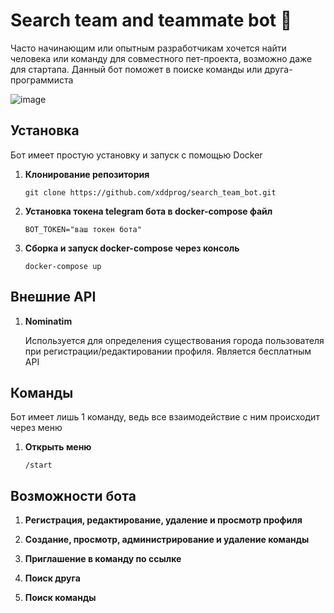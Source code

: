 # Search team and teammate bot 🤝

Часто начинающим или опытным разработчикам хочется найти человека или команду для совместного пет-проекта, возможно даже для стартапа. 
Данный бот поможет в поиске команды или друга-программиста

![image](https://github.com/user-attachments/assets/6981a9ac-108f-4ad9-a189-94584cd5ecbf)

## Установка
Бот имеет простую установку и запуск с помощью Docker
1. **Клонирование репозитория**
 
    ```
    git clone https://github.com/xddprog/search_team_bot.git
    ```
2. **Установка токена telegram бота в docker-compose файл**
    ```
    BOT_TOKEN="ваш токен бота"
    ```
3. **Сборка и запуск docker-compose через консоль**
    ```
    docker-compose up
    ```
## Внешние API
1. **Nominatim**

   Используется для определения существования города пользователя при регистрации/редактировании профиля. Является бесплатным API 

## Команды
Бот имеет лишь 1 команду, ведь все взаимодействие с ним происходит через меню

1. **Открыть меню**

    ```
    /start
    ```
## Возможности бота
1. **Регистрация, редактирование, удаление и просмотр профиля**

2. **Создание, просмотр, администрирование и удаление команды**

3. **Приглашение в команду по ссылке**

4. **Поиск друга**

5. **Поиск команды**
